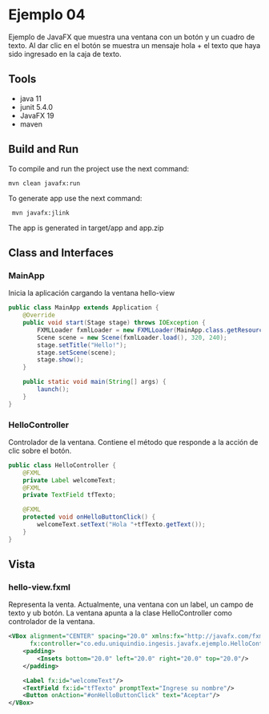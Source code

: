 # Ejemplo 04
Ejemplo de JavaFX que muestra una ventana con un botón y un cuadro de texto. Al dar clic en el botón se muestra un mensaje hola + el texto que haya sido ingresado en la caja de texto.

## Tools

- java 11
- junit 5.4.0
- JavaFX 19
- maven

## Build and Run

To compile and run the project use the next command:
```shel 
mvn clean javafx:run
```

To generate app use the next command:

```shell
 mvn javafx:jlink
```

The app is generated in target/app and app.zip

## Class and Interfaces

### MainApp
Inicia la aplicación cargando la ventana hello-view

```java
public class MainApp extends Application {
    @Override
    public void start(Stage stage) throws IOException {
        FXMLLoader fxmlLoader = new FXMLLoader(MainApp.class.getResource("hello-view.fxml"));
        Scene scene = new Scene(fxmlLoader.load(), 320, 240);
        stage.setTitle("Hello!");
        stage.setScene(scene);
        stage.show();
    }

    public static void main(String[] args) {
        launch();
    }
}
```


### HelloController
Controlador de la ventana. Contiene el método que responde a la acción de clic sobre el botón. 

```java
public class HelloController {
    @FXML
    private Label welcomeText;
    @FXML
    private TextField tfTexto;

    @FXML
    protected void onHelloButtonClick() {
        welcomeText.setText("Hola "+tfTexto.getText());
    }
}
```

## Vista

### hello-view.fxml
Representa la venta. Actualmente, una ventana con un label, un campo de texto y ub botón. La ventana apunta a la clase HelloController como controlador de la ventana.

```xml
<VBox alignment="CENTER" spacing="20.0" xmlns:fx="http://javafx.com/fxml/1" xmlns="http://javafx.com/javafx/18"
      fx:controller="co.edu.uniquindio.ingesis.javafx.ejemplo.HelloController">
    <padding>
        <Insets bottom="20.0" left="20.0" right="20.0" top="20.0"/>
    </padding>

    <Label fx:id="welcomeText"/>
    <TextField fx:id="tfTexto" promptText="Ingrese su nombre"/>
    <Button onAction="#onHelloButtonClick" text="Aceptar"/>
</VBox>
```